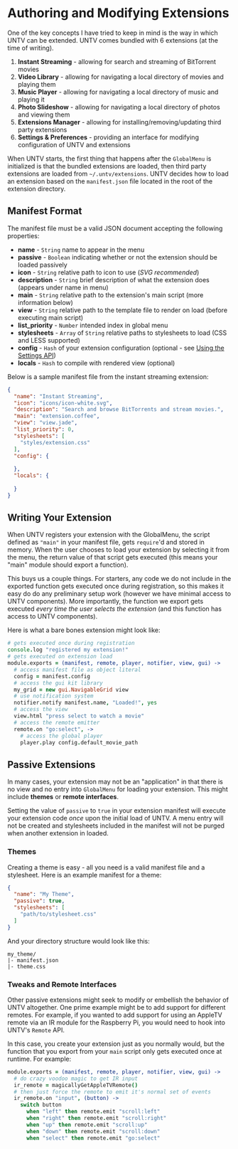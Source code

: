 Authoring and Modifying Extensions
==================================

One of the key concepts I have tried to keep in mind is the way in which UNTV can be extended. UNTV comes bundled with 6 extensions (at the time of writing).

1. **Instant Streaming** - allowing for search and streaming of BitTorrent movies
2. **Video Library** - allowing for navigating a local directory of movies and playing them
3. **Music Player** - allowing for navigating a local directory of music and playing it
4. **Photo Slideshow** - allowing for navigating a local directory of photos and viewing them
5. **Extensions Manager** - allowing for installing/removing/updating third party extensions
6. **Settings & Preferences** - providing an interface for modifying configuration of UNTV and extensions

When UNTV starts, the first thing that happens after the `GlobalMenu` is initialized is that the bundled extensions are loaded, then third party extensions are loaded from `~/.untv/extensions`. UNTV decides how to load an extension based on the `manifest.json` file located in the root of the extension directory.

## Manifest Format

The manifest file must be a valid JSON document accepting the following properties:

* **name** - `String` name to appear in the menu
* **passive** - `Boolean` indicating whether or not the extension should be loaded passively
* **icon** - `String` relative path to icon to use (*SVG recommended*)
* **description** - `String` brief description of what the extension does (appears under name in menu)
* **main** - `String` relative path to the extension's main script (more information below)
* **view** - `String` relative path to the template file to render on load (before executing main script)
* **list_priority** - `Number` intended index in global menu
* **stylesheets** - `Array` of `String` relative paths to stylesheets to load (CSS and LESS supported)
* **config** - `Hash` of your extension configuration (optional - see [Using the Settings API](https://github.com/gordonwritescode/untv/wiki/Using-the-Settings-API))
* **locals** - `Hash` to compile with rendered view (optional)

Below is a sample manifest file from the instant streaming extension:

```json
{
  "name": "Instant Streaming",
  "icon": "icons/icon-white.svg",
  "description": "Search and browse BitTorrents and stream movies.",
  "main": "extension.coffee",
  "view": "view.jade",
  "list_priority": 0,
  "stylesheets": [
    "styles/extension.css"
  ],
  "config": {
    
  },
  "locals": {
  
  }
}
```

## Writing Your Extension

When UNTV registers your extension with the GlobalMenu, the script defined as `"main"` in your manifest file, gets `require`'d and stored in memory. When the user chooses to load your extension by selecting it from the menu, the return value of that script gets executed (this means your "main" module should export a function).

This buys us a couple things. For starters, any code we do not include in the exported function gets executed once during registration, so this makes it easy do do any preliminary setup work (however we have minimal access to UNTV components). More importantly, the function we export gets executed *every time the user selects the extension* (and this function has access to UNTV components).

Here is what a bare bones extension might look like:

```coffeescript
# gets executed once during registration
console.log "registered my extension!"
# gets executed on extension load
module.exports = (manifest, remote, player, notifier, view, gui) ->
  # access manifest file as object literal
  config = manifest.config
  # access the gui kit library
  my_grid = new gui.NavigableGrid view
  # use notification system
  notifier.notify manifest.name, "Loaded!", yes
  # access the view
  view.html "press select to watch a movie"
  # access the remote emitter
  remote.on "go:select", ->
    # access the global player
    player.play config.default_movie_path
```

## Passive Extensions

In many cases, your extension may not be an "application" in that there is no view and no entry into `GlobalMenu` for loading your extension. This might include **themes** or **remote interfaces**.

Setting the value of `passive` to `true` in your extension manifest will execute your extension code *once* upon the initial load of UNTV. A menu entry will not be created and stylesheets included in the manifest will not be purged when another extension in loaded.

### Themes

Creating a theme is easy - all you need is a valid manifest file and a stylesheet. Here is an example manifest for a theme:

```json
{
  "name": "My Theme",
  "passive": true,
  "stylesheets": [
    "path/to/stylesheet.css"
  ]
}
```

And your directory structure would look like this:

```
my_theme/
|- manifest.json
|- theme.css
```

### Tweaks and Remote Interfaces

Other passive extensions might seek to modify or embellish the behavior of UNTV altogether. One prime example might be to add support for different remotes. For example, if you wanted to add support for using an AppleTV remote via an IR module for the Raspberry Pi, you would need to hook into UNTV's `Remote` API.

In this case, you create your extension just as you normally would, but the function that you export from your `main` script only gets executed once at runtime. For example:

```coffeescript
module.exports = (manifest, remote, player, notifier, view, gui) ->
  # do crazy voodoo magic to get IR input
  ir_remote = magicallyGetAppleTVRemote()
  # then just force the remote to emit it's normal set of events
  ir_remote.on "input", (button) ->
    switch button
      when "left" then remote.emit "scroll:left"
      when "right" then remote.emit "scroll:right"
      when "up" then remote.emit "scroll:up"
      when "down" then remote.emit "scroll:down"
      when "select" then remote.emit "go:select"
```
